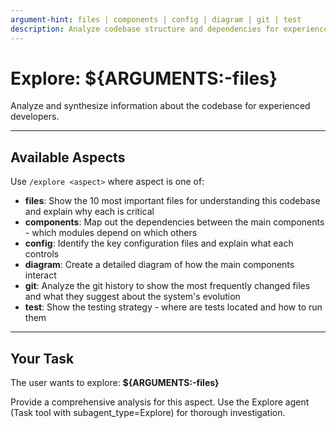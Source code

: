 ```yaml
---
argument-hint: files | components | config | diagram | git | test
description: Analyze codebase structure and dependencies for experienced developers
---
```


# Explore: ${ARGUMENTS:-files}

Analyze and synthesize information about the codebase for experienced developers.

---

## Available Aspects

Use `/explore <aspect>` where aspect is one of:

- **files**: Show the 10 most important files for understanding this codebase and explain why each is critical
- **components**: Map out the dependencies between the main components - which modules depend on which others
- **config**: Identify the key configuration files and explain what each controls
- **diagram**: Create a detailed diagram of how the main components interact
- **git**: Analyze the git history to show the most frequently changed files and what they suggest about the system's evolution
- **test**: Show the testing strategy - where are tests located and how to run them

---

## Your Task

The user wants to explore: **${ARGUMENTS:-files}**

Provide a comprehensive analysis for this aspect. Use the Explore agent (Task tool with subagent_type=Explore) for thorough investigation.
